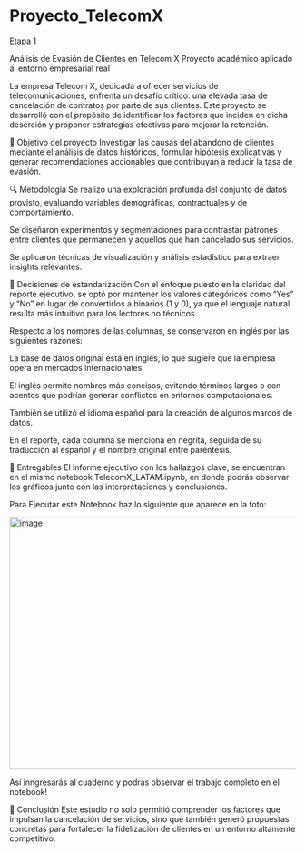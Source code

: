 # Proyecto_TelecomX
Etapa 1 

Análisis de Evasión de Clientes en Telecom X
Proyecto académico aplicado al entorno empresarial real

La empresa Telecom X, dedicada a ofrecer servicios de telecomunicaciones, enfrenta un desafío crítico: una elevada tasa de cancelación de contratos por parte de sus clientes. Este proyecto se desarrolló con el propósito de identificar los factores que inciden en dicha deserción y proponer estrategias efectivas para mejorar la retención.

🎯 Objetivo del proyecto
Investigar las causas del abandono de clientes mediante el análisis de datos históricos, formular hipótesis explicativas y generar recomendaciones accionables que contribuyan a reducir la tasa de evasión.

🔍 Metodología
Se realizó una exploración profunda del conjunto de datos provisto, evaluando variables demográficas, contractuales y de comportamiento.

Se diseñaron experimentos y segmentaciones para contrastar patrones entre clientes que permanecen y aquellos que han cancelado sus servicios.

Se aplicaron técnicas de visualización y análisis estadístico para extraer insights relevantes.

📌 Decisiones de estandarización
Con el enfoque puesto en la claridad del reporte ejecutivo, se optó por mantener los valores categóricos como “Yes” y “No” en lugar de convertirlos a binarios (1 y 0), ya que el lenguaje natural resulta más intuitivo para los lectores no técnicos.

Respecto a los nombres de las columnas, se conservaron en inglés por las siguientes razones:

La base de datos original está en inglés, lo que sugiere que la empresa opera en mercados internacionales.

El inglés permite nombres más concisos, evitando términos largos o con acentos que podrían generar conflictos en entornos computacionales.

También se utilizó el idioma español para la creación de algunos marcos de datos.

En el reporte, cada columna se menciona en negrita, seguida de su traducción al español y el nombre original entre paréntesis. 

📁 Entregables
El informe ejecutivo con los hallazgos clave, se encuentran en el mismo notebook TelecomX_LATAM.ipynb, en donde podrás observar los gráficos junto con las interpretaciones y conclusiones.

Para Ejecutar este Notebook haz lo siguiente que aparece en la foto: 


<img width="1277" height="444" alt="image" src="https://github.com/user-attachments/assets/a22f437b-b8c1-4a91-8b34-d4eae6eb7528" />


Así inngresarás al cuaderno y podrás observar el trabajo completo en el notebook!

🧠 Conclusión
Este estudio no solo permitió comprender los factores que impulsan la cancelación de servicios, sino que también generó propuestas concretas para fortalecer la fidelización de clientes en un entorno altamente competitivo.
